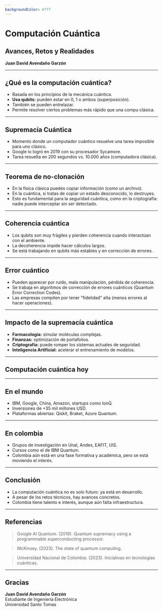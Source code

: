 ```yaml
---
backgroundColor: #fff
---
```


# Computación Cuántica  
## Avances, Retos y Realidades  
**Juan David Avendaño Garzón**

---

## ¿Qué es la computación cuántica?

- Basada en los principios de la mecánica cuántica.
- **Usa qubits:** pueden estar en 0, 1 o ambos (superposición).
- También se pueden entrelazar.
- Permite resolver ciertos problemas más rápido que una compu clásica.

---

## Supremacía Cuántica

- Momento donde un computador cuántico resuelve una tarea imposible para uno clásico.
- Google lo logró en 2019 con su procesador Sycamore.
- Tarea resuelta en 200 segundos vs. 10.000 años (computadora clásica).

---

## Teorema de no-clonación 

 - En la física clásica puedes copiar información (como un archivo).
 - En la cuántica, si tratas de copiar un estado desconocido, lo destruyes.
 - Esto es fundamental para la seguridad cuántica, como en la criptografía: nadie puede interceptar sin ser detectado.

---

## Coherencia cuántica

- Los qubits son muy frágiles y pierden coherencia cuando interactúan con el ambiente.
- La decoherencia impide hacer cálculos largos.
- Se está trabajando en qubits más estables y en corrección de errores.

---

## Error cuántico

- Pueden aparecer por ruido, mala manipulación, pérdida de coherencia.
- Se trabaja en algoritmos de corrección de errores cuánticos (Quantum Error Correction Codes).
- Las empresas compiten por tener "fidelidad" alta (menos errores al hacer operaciones).

---

## Impacto de la supremacía cuántica

- **Farmacología:** simular moléculas complejas.
- **Finanzas:** optimización de portafolios.
- **Criptografía:** puede romper los sistemas actuales de seguridad.
- **Inteligencia Artificial:** acelerar el entrenamiento de modelos.

---

## Computación cuántica hoy 

---

## En el mundo

- IBM, Google, China, Amazon, startups como IonQ.
- Inversiones de +35 mil millones USD.
- Plataformas abiertas: Qiskit, Braket, Azure Quantum.

---

## En colombia

- Grupos de investigación en Unal, Andes, EAFIT, UIS.
- Cursos como el de IBM Quantum.
- Colombia aún está en una fase formativa y académica, pero se está moviendo el interés.

---

## Conclusión

- La computación cuántica no es solo futuro: ya está en desarrollo.
- A pesar de los retos técnicos, hay avances concretos.
- Colombia tiene talento e interés, aunque aún falta infraestructura.

---

## Referencias
> Google AI Quantum. (2019). Quantum supremacy using a programmable superconducting processor.

> McKinsey. (2023). The state of quantum computing.

> Universidad Nacional de Colombia. (2023). Iniciativas en tecnologías cuánticas.

---
## Gracias

**Juan David Avendaño Garzón**  
Estudiante de Ingeniería Electrónica  
Universidad Santo Tomas
